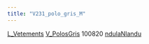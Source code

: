 ```yaml
---
title: "V231_polo_gris_M"
---
```


[L_Vetements](notes/equipements/L_Vetements.md) [V_PolosGris](notes/equipements/vetements/V_PolosGris.md) 100820 [ndulaNlandu](notes/utilisateurs/beneficiaires/ndulaNlandu.md)